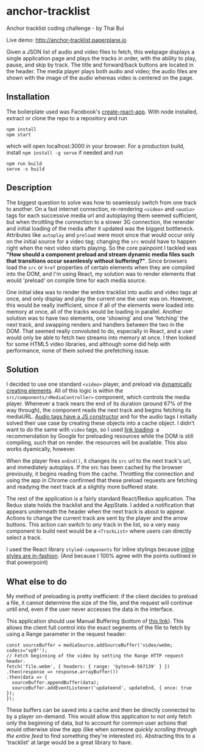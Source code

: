 # anchor-tracklist
Anchor tracklist coding challenge - by Thai Bui

Live demo: http://anchor-tracklist.paperplane.io

Given a JSON list of audio and video files to fetch, this webpage displays a single application page and plays the tracks in order, with the ability to play, pause, and skip by track. The title and forward/back buttons are located in the header. The media player plays both audio and video; the audio files are shown with the image of the audio whereas video is centered on the page.

## Installation

The boilerplate used was Facebook's [create-react-app](https://github.com/facebookincubator/create-react-app). With node installed, extract or clone the repo to a repository and run
```
npm install
npm start
```
which will open localhost:3000 in your browser. For a production build, install `npm install -g serve` if needed and run
```
npm run build
serve -s build
```

## Description
The biggest question to solve was how to seamlessly switch from one track to another. On a fast internet connection, re-rendering `<video>` and `<audio>` tags for each successive media url and autoplaying them seemed sufficient, but when throttling the connection to a slower 3G connection, the rerender and initial loading of the media after it updated was the biggest bottleneck. Attributes like `autoplay` and `preload` were moot since that would occur only on the initial source for a video tag; changing the `src` would have to happen right when the next video starts playing. So the core painpoint I tackled was **"How should a component preload and stream dynamic media files such that transitions occur seamlessly without buffering?"**. Since browsers load the `src` or `href` properties of certain elements when they are compiled into the DOM, and I'm using React, my solution was to render elements that would 'preload' on compile time for each media source.

One initial idea was to render the entire tracklist into audio and video tags at once, and only display and play the current one the user was on. However, this would be really inefficient, since if all of the elements were loaded into memory at once, all of the tracks would be loading in parallel. Another solution was to have two elements, one 'showing' and one 'fetching' the next track, and swapping renders and handlers between the two in the DOM. That seemed really convoluted to do, especially in React, and a user would only be able to fetch two streams into memory at once. I then looked for some HTML5 video libraries, and although some did help with performance, none of them solved the prefetching issue.

## Solution

I decided to use one standard `<video>` player, and preload via [dynamically creating elements](https://developers.google.com/web/updates/2016/03/link-rel-preload). All of this logic is within the `src/components/<MediaController>` component, which controls the media player. Whenever a track nears the end of its duration (around 67% of the way through), the component reads the next track and begins fetching its mediaURL. [Audio tags have a JS constructor](https://stackoverflow.com/questions/31060642/preload-multiple-audio-files) and for the audio tags I initially solved their use case by creating these objects into a cache object. I didn't want to do the same with `video` tags, so I used [link loading](https://developers.google.com/web/fundamentals/media/fast-playback-with-video-preload): a recommendation by Google for preloading resources while the DOM is still compiling, such that on render. the resources will be available. This also works dyamically, however.

When the player fires `onEnd()`, it changes its `src` url to the next track's url, and immediately autoplays. If the src has been cached by the browser previously, it begins reading from the cache. Throttling the connection and using the app in Chrome confirmed that these preload requests are fetching and readying the next track at a slightly more buffered state.

The rest of the application is a fairly standard React/Redux application. The Redux state holds the tracklist and the AppState. I added a notification that appears underneath the header when the next track is about to appear. Actions to change the current track are sent by the player and the arrow buttons. This action can switch to *any* track in the list, so a very easy component to build next would be a `<TrackList>` where users can directly select a track.

I used the React library `styled-components` for inline stylings because [inline styles are in-fashion](https://speakerdeck.com/vjeux/react-css-in-js). (And because I 100% agree with the points outlined in that powerpoint)

## What else to do

My method of preloading is pretty inefficient: if the client decides to preload a file, it cannot determine the size of the file, and the request will continue until end, even if the user never accesses the data in the interface.

This application should use Manual Buffering (bottom of [this link](https://developers.google.com/web/fundamentals/media/fast-playback-with-video-preload)). This allows the client full control into the exact segments of the file to fetch by using a Range parameter in the request header:
```
const sourceBuffer = mediaSource.addSourceBuffer('video/webm; codecs="vp9"');
// Fetch beginning of the video by setting the Range HTTP request header.
fetch('file.webm', { headers: { range: 'bytes=0-567139' } })
.then(response => response.arrayBuffer())
.then(data => {
  sourceBuffer.appendBuffer(data);
  sourceBuffer.addEventListener('updateend', updateEnd, { once: true });
});
```

These buffers can be saved into a cache and then be directly connected to by a player on-demand. This would allow this application to not only fetch only the beginning of data, but to account for common user actions that would otherwise slow the app (like when someone *quickly scrolling through the entire feed* to find something they're interested in). Abstracting this to a 'tracklist' at large would be a great library to have.
